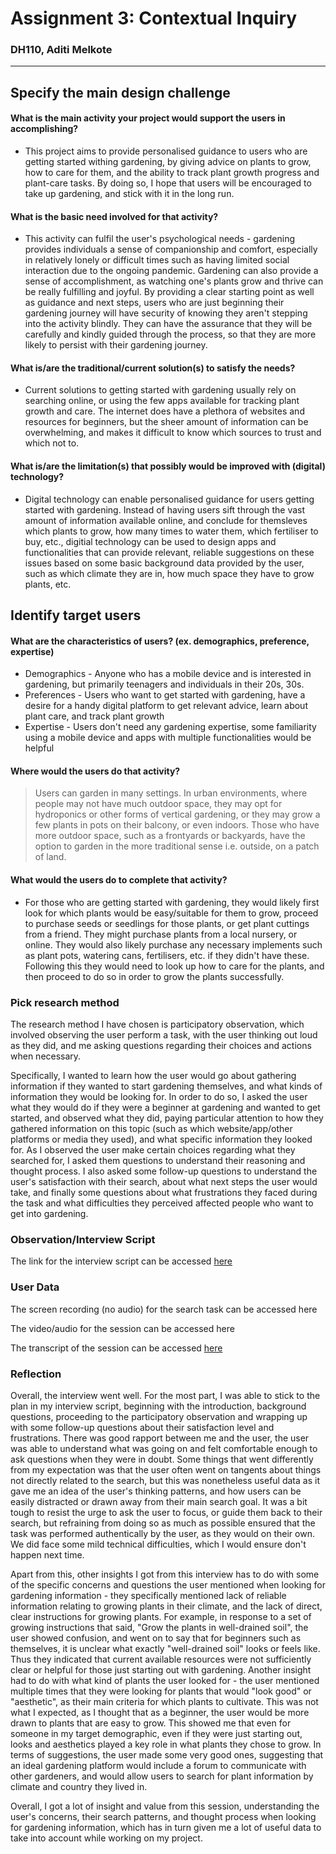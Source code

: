 # Assignment 3: Contextual Inquiry
### DH110, Aditi Melkote

----
## Specify the main design challenge
#### What is the main activity your project would support the users in accomplishing?
 - This project aims to provide personalised guidance to users who are getting started withing gardening, by giving advice on plants to grow, how to care for them, and the ability to track plant growth progress and plant-care tasks. By doing so, I hope that users will be encouraged to take up gardening, and stick with it in the long run.

#### What is the basic need involved for that activity?
- This activity can fulfil the user's psychological needs - gardening provides individuals a sense of companionship and comfort, especially in relatively lonely or difficult times such as having limited social interaction due to the ongoing pandemic. Gardening can also provide a sense of accomplishment, as watching one's plants grow and thrive can be really fulfilling and joyful. By providing a clear starting point as well as guidance and next steps, users who are just beginning their gardening journey will have security of knowing they aren't stepping into the activity blindly. They can have the assurance that they will be carefully and kindly guided through the process, so that they are more likely to persist with their gardening journey.

#### What is/are the traditional/current solution(s) to satisfy the needs?
- Current solutions to getting started with gardening usually rely on searching online, or using the few apps available for tracking plant growth and care. The internet does have a plethora of websites and resources for beginners, but the sheer amount of information can be overwhelming, and makes it difficult to know which sources to trust and which not to. 

#### What is/are the limitation(s) that possibly would be improved with (digital) technology?
- Digital technology can enable personalised guidance for users getting started with gardening. Instead of having users sift through the vast amount of information available online, and conclude for themsleves which plants to grow, how many times to water them, which fertiliser to buy, etc., digitial technology can be used to design apps and functionalities that can provide relevant, reliable suggestions on these issues based on some basic background data provided by the user, such as which climate they are in, how much space they have to grow plants, etc.

## Identify target users
#### What are the characteristics of users? (ex. demographics, preference, expertise)
- Demographics - Anyone who has a mobile device and is interested in gardening, but primarily teenagers and individuals in their 20s, 30s. 
- Preferences - Users who want to get started with gardening, have a desire for a handy digital platform to get relevant advice, learn about plant care, and track plant growth
- Expertise - Users don't need any gardening expertise, some familiarity using a mobile device and apps with multiple functionalities would be helpful

#### Where would the users do that activity?
> Users can garden in many settings. In urban environments, where people may not have much outdoor space, they may opt for hydroponics or other forms of vertical gardening, or they may grow a few plants in pots on their balcony, or even indoors. Those who have more outdoor space, such as a frontyards or backyards, have the option to garden in the more traditional sense i.e. outside, on a patch of land.

#### What would the users do to complete that activity?
- For those who are getting started with gardening, they would likely first look for which plants would be easy/suitable for them to grow, proceed to purchase seeds or seedlings for those plants, or get plant cuttings from a friend. They might purchase plants from a local nursery, or online. They would also likely purchase any necessary implements such as plant pots, watering cans, fertilisers, etc. if they didn't have these. Following this they would need to look up how to care for the plants, and then proceed to do so in order to grow the plants successfully.

### Pick research method
The research method I have chosen is participatory observation, which involved observing the user perform a task, with the user thinking out loud as they did, and me asking questions regarding their choices and actions when necessary. 

Specifically, I wanted to learn how the user would go about gathering information if they wanted to start gardening themselves, and what kinds of information they would be looking for. In order to do so, I asked the user what they would do if they were a beginner at gardening and wanted to get started, and observed what they did, paying particular attention to how they gathered information on this topic (such as which website/app/other platforms or media they used), and what specific information they looked for. As I observed the user make certain choices regarding what they searched for, I asked them questions to understand their reasoning and thought process. I also asked some follow-up questions to understand the user's satisfaction with their search, about what next steps the user would take, and finally some questions about what frustrations they faced during the task and what difficulties they perceived affected people who want to get into gardening.

### Observation/Interview Script
The link for the interview script can be accessed [here](https://docs.google.com/document/d/1zWOFOxu9cGEg2FUN2gCjp4-UfkLEV_Z0Xlqr1NtYOKM/edit)

### User Data
The screen recording (no audio) for the search task can be accessed here

The video/audio for the session can be accessed here

The transcript of the session can be accessed [here](https://docs.google.com/document/d/15fPHRXn37V4AMv8LC2HsT22vx4xTvj0VEWXtP8EvHh8/edit)

### Reflection
Overall, the interview went well. For the most part, I was able to stick to the plan in my interview script, beginning with the introduction, background questions, proceeding to the participatory observation and wrapping up with some follow-up questions about their satisfaction level and frustrations. There was good rapport between me and the user, the user was able to understand what was going on and felt comfortable enough to ask questions when they were in doubt. Some things that went differently from my expectation was that the user often went on tangents about things not directly related to the search, but this was nonetheless useful data as it gave me an idea of the user's thinking patterns, and how users can be easily distracted or drawn away from their main search goal. It was a bit tough to resist the urge to ask the user to focus, or guide them back to their search, but refraining from doing so as much as possible ensured that the task was performed authentically by the user, as they would on their own. We did face some mild technical difficulties, which I would ensure don't happen next time. 

Apart from this, other insights I got from this interview has to do with some of the specific concerns and questions the user mentioned when looking for gardening information - they specifically mentioned lack of reliable information relating to growing plants in their climate, and the lack of direct, clear instructions for growing plants. For example, in response to a set of growing instructions that said, "Grow the plants in well-drained soil", the user showed confusion, and went on to say that for beginners such as themselves, it is unclear what exactly "well-drained soil" looks or feels like. Thus they indicated that current available resources were not sufficiently clear or helpful for those just starting out with gardening. Another insight had to do with what kind of plants the user looked for - the user mentioned multiple times that they were looking for plants that would "look good" or "aesthetic", as their main criteria for which plants to cultivate. This was not what I expected, as I thought that as a beginner, the user would be more drawn to plants that are easy to grow. This showed me that even for someone in my target demographic, even if they were just starting out, looks and aesthetics played a key role in what plants they chose to grow. In terms of suggestions, the user made some very good ones, suggesting that an ideal gardening platform would include a forum to communicate with other gardeners, and would allow users to search for plant information by climate and country they lived in. 

Overall, I got a lot of insight and value from this session, understanding the user's concerns, their search patterns, and thought process when looking for gardening information, which has in turn given me a lot of useful data to take into account while working on my project.








 
